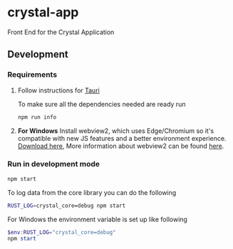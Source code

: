 # crystal-app

Front End for the Crystal Application

## Development

### Requirements

1.  Follow instructions for [Tauri](https://tauri.studio/en/docs/getting-started/intro)

    To make sure all the dependencies needed are ready run

    ```bash
    npm run info
    ```

1.  **For Windows** Install webview2, which uses Edge/Chromium so it's compatible with new JS
    features and a better environment experience.
    [Download here](https://developer.microsoft.com/en-us/microsoft-edge/webview2/),
    More information about webview2 can be found
    [here](https://docs.microsoft.com/en-us/microsoft-edge/webview2/concepts/distribution).

### Run in development mode

```bash
npm start
```

To log data from the core library you can do the following

```bash
RUST_LOG=crystal_core=debug npm start
```

For Windows the environment variable is set up like following

```powershell
$env:RUST_LOG="crystal_core=debug"
npm start
```
